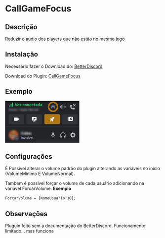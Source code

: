 # CallGameFocus

## Descrição
Reduzir o audio dos players que não estão no mesmo jogo

## Instalação
Necessário fazer o Download do:
[BetterDiscord](https://betterdiscord.app/)

Download do Plugin: 
[CallGameFocus](https://github.com/EricCoisa/BDiscord-Plugins/blob/main/CallGameFocus/build/CallGameFocus.plugin.js)

## Exemplo
![1](https://github.com/EricCoisa/BDiscord-Plugins/blob/main/CallGameFocus/util/CallGameFocus-Example.png?raw=true)

## Configurações
É Possivel alterar o volume padrão do plugin alterando as variáveis no inicio (VolumeMinimo E VolumeNormal).

Também é possivel forçar o volume de cada usuário adicionando na variável ForcarVolume: **Exemplo**
```bash
ForcarVolume = {NomeUsuario:10};
```

## Observações
Pluguin feito sem a documentação do BetterDiscord.
Funcionamento limitado... mas funciona